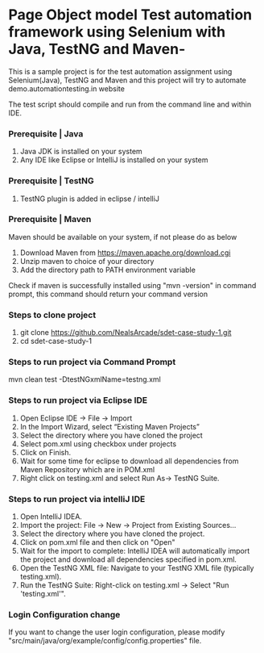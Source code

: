 # Page Object model Test automation framework using Selenium with Java, TestNG and Maven-
This is a sample project is for the test automation assignment using Selenium(Java), TestNG and Maven and this project will try to automate demo.automationtesting.in website 

The test script should compile and run from the command line and within IDE.

### Prerequisite | Java
1. Java JDK is installed on your system
2. Any IDE like Eclipse or IntelliJ is installed on your system

### Prerequisite | TestNG
1. TestNG plugin is added in eclipse / intelliJ

### Prerequisite | Maven
Maven should be available on your system, if not please do as below
1. Download Maven from https://maven.apache.org/download.cgi
2. Unzip maven to choice of your directory
3. Add the directory path to PATH environment variable

Check if maven is successfully installed using "mvn -version" in command prompt, this command should return your command version

### Steps to clone project
1. git clone https://github.com/NealsArcade/sdet-case-study-1.git
2. cd sdet-case-study-1

### Steps to run project via Command Prompt
mvn clean test -DtestNGxmlName=testng.xml

### Steps to run project via Eclipse IDE 
1.	Open Eclipse IDE -> File -> Import
2.	In the Import Wizard, select “Existing Maven Projects”
3.	Select the directory where you have cloned the project
4.	Select pom.xml using checkbox under projects
5.	Click on Finish.
6.	Wait for some time for eclipse to download all dependencies from Maven Repository which are in POM.xml 
7.	Right click on testing.xml and select Run As-> TestNG Suite.

### Steps to run project via intelliJ IDE
1. Open IntelliJ IDEA.
2. Import the project: File -> New -> Project from Existing Sources...
3. Select the directory where you have cloned the project.
4. Click on pom.xml file and then click on "Open"
5. Wait for the import to complete: IntelliJ IDEA will automatically import the project and download all dependencies specified in pom.xml.
6. Open the TestNG XML file: Navigate to your TestNG XML file (typically testing.xml).
7. Run the TestNG Suite: Right-click on testing.xml -> Select "Run 'testing.xml'".

### Login Configuration change
If you want to change the user login configuration, please modify "src/main/java/org/example/config/config.properties" file.

